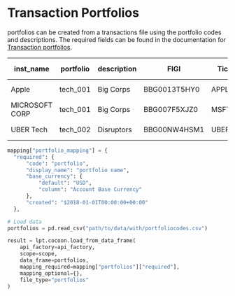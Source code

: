 # Transaction Portfolios

portfolios can be created from a transactions file using the portfolio codes and descriptions. The required fields can be found in the documentation for [Transaction portfolios](https://www.lusid.com/docs/api/operation/UpsertInstruments#operation/CreatePortfolio). 

| inst_name      | portfolio | description | FIGI         | Ticker  | Market Sector | Currency | Security type | Strategy |
| -------------- | --------- | ----------- | ------------ | ------- | ------------- | -------- | ------------- | -------- |
| Apple          | tech_001  | Big Corps   | BBG0013T5HY0 | APPLE   | M-Mkt         | USD      | Common Stock  | Evil     |
| MICROSOFT CORP | tech_001  | Big Corps   | BBG007F5XJZ0 | MSFTCHF | Corp          | USD      | Common Stock  | Good     |
| UBER Tech      | tech_002  | Disruptors  | BBG00NW4HSM1 | UBER    | Equity        | USD      | Common Stock  | Evil     |

```python
mapping["portfolio_mapping"] = {
  "required": {
      "code": "portfolio",
      "display_name": "portfolio name",
      "base_currency": {
          "default": "USD",
          "column": "Account Base Currency"
      },
      "created": "$2018-01-01T00:00:00+00:00"
  },
```

```python
# Load data
portfolios = pd.read_csv("path/to/data/with/portfoliocodes.csv")

result = lpt.cocoon.load_from_data_frame(
    api_factory=api_factory,
    scope=scope,
    data_frame=portfolios,
    mapping_required=mapping["portfolios"]["required"],
    mapping_optional={},
    file_type="portfolios"
)
```

